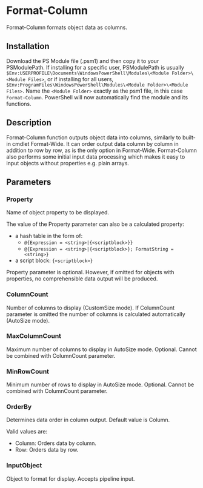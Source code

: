 # Format-Column

Format-Column formats object data as columns.

## Installation

Download the PS Module file (.psm1) and then copy it to your PSModulePath. If installing for a specific user, PSModulePath is usually `$Env:USERPROFILE\Documents\WindowsPowerShell\Modules\<Module Folder>\<Module Files>`, or if installing for all users, `$Env:ProgramFiles\WindowsPowerShell\Modules\<Module Folder>\<Module Files>`. Name the `<Module Folder>` exactly as the psm1 file, in this case `Format-Column`. PowerShell will now automatically find the module and its functions.

## Description
Format-Column function outputs object data into columns, similarly to built-in cmdlet Format-Wide. It can order output data column by column in addition to row by row, as is the only option in Format-Wide. Format-Column also performs some initial input data processing which makes it easy to input objects without properties e.g. plain arrays.
## Parameters
### Property
Name of object property to be displayed.
 
The value of the Property parameter can also be a calculated property:
- a hash table in the form of:
    - `@{Expression = <string>|{<scriptblock>}}`
    - `@{Expression = <string>|{<scriptblock>}; FormatString = <string>}`
- a script block: `{<scriptblock>}`
 
Property parameter is optional. However, if omitted for objects with properties, no comprehensible data output will be produced.
### ColumnCount
Number of columns to display (CustomSize mode). If ColumnCount parameter is omitted the number of columns is calculated automatically (AutoSize mode).
### MaxColumnCount
Maximum number of columns to display in AutoSize mode. Optional. Cannot be combined with ColumnCount parameter.
### MinRowCount
Minimum number of rows to display in AutoSize mode. Optional. Cannot be combined with ColumnCount parameter.
### OrderBy
Determines data order in column output. Default value is Column.

Valid values are:
- Column: Orders data by column.
- Row: Orders data by row.
### InputObject
Object to format for display. Accepts pipeline input.

